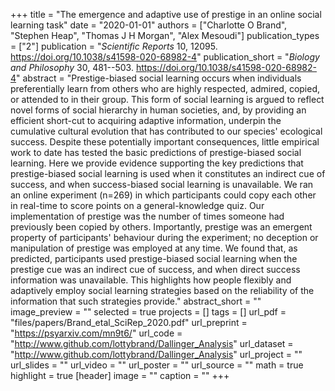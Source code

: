 +++
title = "The emergence and adaptive use of prestige in an online social learning task"
date = "2020-01-01"
authors = ["Charlotte O Brand", "Stephen Heap", "Thomas J H Morgan", "Alex Mesoudi"]
publication_types = ["2"]
publication = "_Scientific Reports_ 10, 12095. https://doi.org/10.1038/s41598-020-68982-4"
publication_short = "_Biology and Philosophy_ 30, 481--503. https://doi.org/10.1038/s41598-020-68982-4"
abstract = "Prestige-biased social learning occurs when individuals preferentially learn from others who are highly respected, admired, copied, or attended to in their group. This form of social learning is argued to reflect novel forms of social hierarchy in human societies, and, by providing an efficient short-cut to acquiring adaptive information, underpin the cumulative cultural evolution that has contributed to our species' ecological success. Despite these potentially important consequences, little empirical work to date has tested the basic predictions of prestige-biased social learning. Here we provide evidence supporting the key predictions that prestige-biased social learning is used when it constitutes an indirect cue of success, and when success-biased social learning is unavailable. We ran an online experiment (n=269) in which participants could copy each other in real-time to score points on a general-knowledge quiz. Our implementation of prestige was the number of times someone had previously been copied by others. Importantly, prestige was an emergent property of participants' behaviour during the experiment; no deception or manipulation of prestige was employed at any time. We found that, as predicted, participants used prestige-biased social learning when the prestige cue was an indirect cue of success, and when direct success information was unavailable. This highlights how people flexibly and adaptively employ social learning strategies based on the reliability of the information that such strategies provide."
abstract_short = ""
image_preview = ""
selected = true
projects = []
tags = []
url_pdf = "files/papers/Brand_etal_SciRep_2020.pdf"
url_preprint = "https://psyarxiv.com/mn9t6/"
url_code = "http://www.github.com/lottybrand/Dallinger_Analysis"
url_dataset = "http://www.github.com/lottybrand/Dallinger_Analysis"
url_project = ""
url_slides = ""
url_video = ""
url_poster = ""
url_source = ""
math = true
highlight = true
[header]
image = ""
caption = ""
+++
